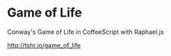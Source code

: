 Game of Life
============

Conway's Game of Life in CoffeeScript with Raphael.js

http://tshr.io/game_of_life
